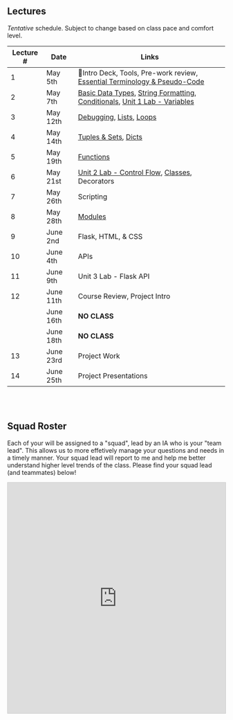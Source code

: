 ## Lectures

_Tentative_ schedule. Subject to change based on class pace and comfort level.

| Lecture # | Date | Links |
| --------- | ---- | ------------- |
| 1  | May 5th  | 🎉Intro Deck, Tools, Pre-work review, [Essential Terminology & Pseudo-Code](#out/topics/essential_terminology) |
| 2  | May 7th  | [Basic Data Types](#out/topics/basic_data_types), [String Formatting](#out/topics/string_formatting), [Conditionals](#out/topics/conditionals), [Unit 1 Lab - Variables](#in/labs/unit1_vars)|
| 3  | May 12th  | [Debugging](#out/topics/debugging), [Lists](#out/topics/lists), [Loops](#out/topics/loops) |
| 4  | May 14th  | [Tuples & Sets](#out/topics/tuples_sets), [Dicts](#out/topics/dicts) |
| 5  | May 19th  | [Functions](#out/topics/functions) |
| 6  | May 21st  | [Unit 2 Lab - Control Flow](#in/labs/unit2_control_flow), [Classes](#out/topics/classes), Decorators |
| 7  | May 26th  | Scripting |
| 8  | May 28th  | [Modules](#out/topics/modules) |
| 9  | June 2nd  | Flask, HTML, & CSS |
| 10  | June 4th | APIs |
| 11  | June 9th | Unit 3 Lab - Flask API |
| 12  | June 11th | Course Review, Project Intro |
|     | June 16th | **NO CLASS** |
|     | June 18th | **NO CLASS** |
| 13  | June 23rd | Project Work |
| 14  | June 25th | Project Presentations |

<br/><br/>

## Squad Roster

Each of your will be assigned to a "squad", lead by an IA who is your "team lead". This allows us to more effetively manage your questions and needs in a timely manner. Your squad lead will report to me and help me better understand higher level trends of the class. Please find your squad lead (and teammates) below!

<iframe class="airtable-embed" src="https://airtable.com/embed/shrX4qrqTERyfcgla?backgroundColor=blue&viewControls=on" frameborder="0" onmousewheel="" width="100%" height="533" style="background: transparent; border: 1px solid #ccc;"></iframe>
 
